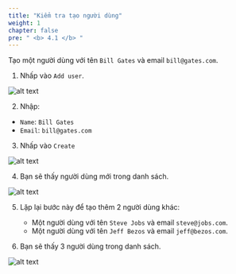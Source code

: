 ```yaml
---
title: "Kiểm tra tạo người dùng"
weight: 1
chapter: false
pre: " <b> 4.1 </b> "
---
```


Tạo một người dùng với tên `Bill Gates` và email `bill@gates.com`.

1. Nhấp vào `Add user`.

![alt text](/images/workshop-3/frontend-app--test-create-user.png)

2. Nhập:

- `Name`: `Bill Gates`
- `Email`: `bill@gates.com`

3. Nhấp vào `Create`

![alt text](/images/workshop-3/frontend-app--test-create-user--confirm.png)

4. Bạn sẽ thấy người dùng mới trong danh sách.

![alt text](/images/workshop-3/frontend-app--test-create-user--user-created.png)

5. Lặp lại bước này để tạo thêm 2 người dùng khác:

   - Một người dùng với tên `Steve Jobs` và email `steve@jobs.com`.
   - Một người dùng với tên `Jeff Bezos` và email `jeff@bezos.com`.

6. Bạn sẽ thấy 3 người dùng trong danh sách.

![alt text](/images/workshop-3/frontend-app--test-create-user--three-users-created.png)
